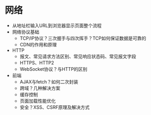 网络
===

* 从地址栏输入URL到浏览器显示页面整个流程
* 网络协议基础
    * TCP/IP协议？三次握手与四次挥手？TCP如何保证数据是可靠的
    * CDN的作用和原理
* HTTP
    * 报文、常见请求方法区别、常见响应状态码、常见报文字段
    * HTTPS、HTTP2
    * WebSocket协议？与HTTP的区别
* 前端
    * AJAX与fetch？如何二次封装
    * 跨域？几种解决方案
    * 缓存控制
    * 页面加载性能优化
    * 安全？XSS、CSRF原理及解决方式
